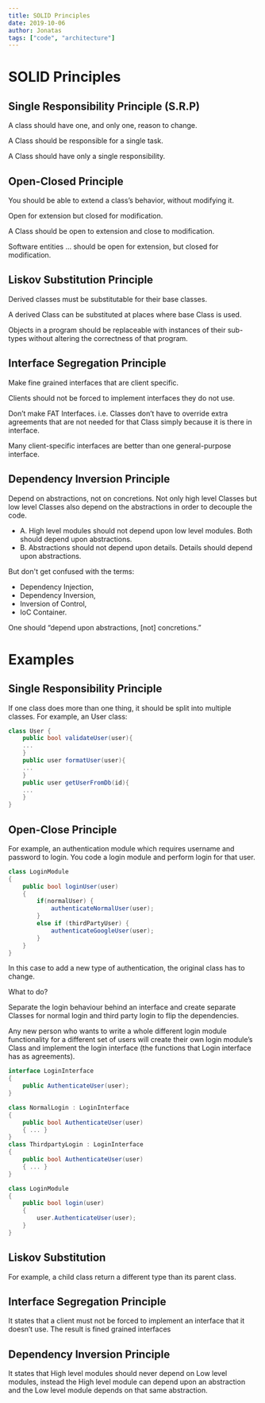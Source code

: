 ```yaml
---
title: SOLID Principles
date: 2019-10-06
author: Jonatas
tags: ["code", "architecture"]
---
```


# SOLID Principles

## Single Responsibility Principle (S.R.P)

A class should have one, and only one, reason to change.

A Class should be responsible for a single task.

A Class should have only a single responsibility.


## Open-Closed Principle

You should be able to extend a class’s behavior, without modifying it.

Open for extension but closed for modification.

A Class should be open to extension and close to modification.

Software entities … should be open for extension, but closed for modification.


## Liskov Substitution Principle

Derived classes must be substitutable for their base classes.

A derived Class can be substituted at places where base Class is used.

Objects in a program should be replaceable with instances of their sub-types without altering the correctness of that program.


## Interface Segregation Principle

Make fine grained interfaces that are client specific.

Clients should not be forced to implement interfaces they do not use.

Don’t make FAT Interfaces. i.e. Classes don’t have to override extra agreements that are not needed for that Class simply because it is there in interface.

Many client-specific interfaces are better than one general-purpose interface.


## Dependency Inversion Principle

Depend on abstractions, not on concretions. Not only high level Classes but low level Classes also depend on the abstractions in order to decouple the code.

* A. High level modules should not depend upon low level modules. Both should depend upon abstractions.
* B. Abstractions should not depend upon details. Details should depend upon abstractions.

But don't get confused with the terms:

* Dependency Injection,
* Dependency Inversion,
* Inversion of Control,
* IoC Container.

One should “depend upon abstractions, [not] concretions.”


# Examples

## Single Responsibility Principle

If one class does more than one thing, it should be split into multiple classes.
For example, an User class:

```C#
class User {
	public bool validateUser(user){
	...
	}
	public user formatUser(user){
	...
	}
	public user getUserFromDb(id){
	...
	}
}
```

## Open-Close Principle

For example, an authentication module which requires username and password to login.
You code a login module and perform login for that user.

```C#
class LoginModule
{
	public bool loginUser(user)
	{
		if(normalUser) {
			authenticateNormalUser(user);
		}
		else if (thirdPartyUser) {
			authenticateGoogleUser(user);
		}
	}
}
```

In this case to add a new type of authentication, the original class has to change.

What to do?

Separate the login behaviour behind an interface and create separate Classes for normal login and third party login to flip the dependencies.

Any new person who wants to write a whole different login module functionality for a different set of users will create their own login module’s Class and implement the login interface (the functions that Login interface has as agreements).


```C#
interface LoginInterface
{
	public AuthenticateUser(user);
}

class NormalLogin : LoginInterface
{
	public bool AuthenticateUser(user)
	{ ... }
}
class ThirdpartyLogin : LoginInterface
{
	public bool AuthenticateUser(user)
	{ ... }
}

class LoginModule
{
	public bool login(user)
	{
		user.AuthenticateUser(user);
	}
}
```


##  Liskov Substitution

For example, a child class return a different type than its parent class.


## Interface Segregation Principle

It states that a client must not be forced to implement an interface that it doesn’t use.
The result is fined grained interfaces

## Dependency Inversion Principle

It states that High level modules should never depend on Low level modules, instead the High level module can depend upon an abstraction and the Low level module depends on that same abstraction.

